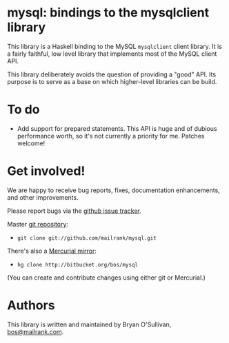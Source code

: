 # mysql: bindings to the mysqlclient library

This library is a Haskell binding to the MySQL `mysqlclient` client
library.  It is a fairly faithful, low level library that implements
most of the MySQL client API.

This library deliberately avoids the question of providing a "good"
API. Its purpose is to serve as a base on which higher-level libraries
can be build.

# To do

* Add support for prepared statements. This API is huge and of dubious
  performance worth, so it's not currently a priority for me. Patches
  welcome!

# Get involved!

We are happy to receive bug reports, fixes, documentation enhancements,
and other improvements.

Please report bugs via the
[github issue tracker](http://github.com/mailrank/mysql/issues).

Master [git repository](http://github.com/mailrank/mysql):

* `git clone git://github.com/mailrank/mysql.git`

There's also a [Mercurial mirror](http://bitbucket.org/bos/mysql):

* `hg clone http://bitbucket.org/bos/mysql`

(You can create and contribute changes using either git or Mercurial.)

# Authors

This library is written and maintained by Bryan O'Sullivan,
<bos@mailrank.com>.
